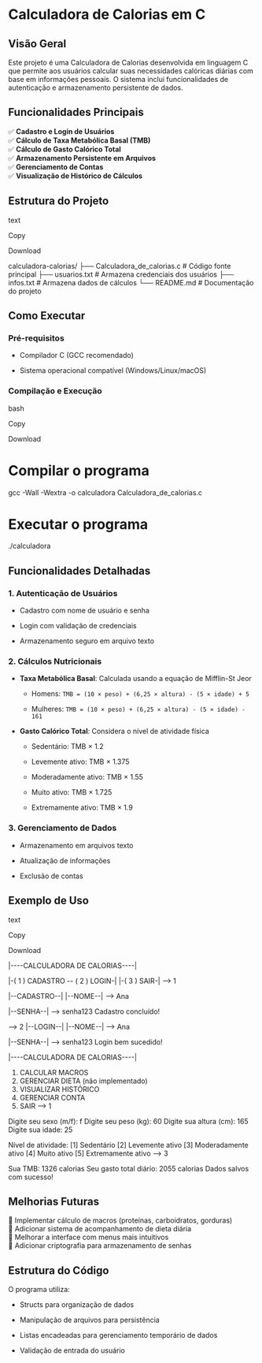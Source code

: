 # Calculadora de Calorias em C

## Visão Geral

Este projeto é uma Calculadora de Calorias desenvolvida em linguagem C que permite aos usuários calcular suas necessidades calóricas diárias com base em informações pessoais. O sistema inclui funcionalidades de autenticação e armazenamento persistente de dados.

## Funcionalidades Principais

✅  **Cadastro e Login de Usuários**  
✅  **Cálculo de Taxa Metabólica Basal (TMB)**  
✅  **Cálculo de Gasto Calórico Total**  
✅  **Armazenamento Persistente em Arquivos**  
✅  **Gerenciamento de Contas**  
✅  **Visualização de Histórico de Cálculos**

## Estrutura do Projeto

text

Copy

Download

calculadora-calorias/
├── Calculadora_de_calorias.c   # Código fonte principal
├── usuarios.txt                # Armazena credenciais dos usuários
├── infos.txt                   # Armazena dados de cálculos
└── README.md                   # Documentação do projeto

## Como Executar

### Pré-requisitos

-   Compilador C (GCC recomendado)
    
-   Sistema operacional compatível (Windows/Linux/macOS)
    

### Compilação e Execução

bash

Copy

Download

# Compilar o programa
gcc -Wall -Wextra -o calculadora Calculadora_de_calorias.c

# Executar o programa
./calculadora

## Funcionalidades Detalhadas

### 1. Autenticação de Usuários

-   Cadastro com nome de usuário e senha
    
-   Login com validação de credenciais
    
-   Armazenamento seguro em arquivo texto
    

### 2. Cálculos Nutricionais

-   **Taxa Metabólica Basal**: Calculada usando a equação de Mifflin-St Jeor
    
    -   Homens:  `TMB = (10 × peso) + (6,25 × altura) - (5 × idade) + 5`
        
    -   Mulheres:  `TMB = (10 × peso) + (6,25 × altura) - (5 × idade) - 161`
        
-   **Gasto Calórico Total**: Considera o nível de atividade física
    
    -   Sedentário: TMB × 1.2
        
    -   Levemente ativo: TMB × 1.375
        
    -   Moderadamente ativo: TMB × 1.55
        
    -   Muito ativo: TMB × 1.725
        
    -   Extremamente ativo: TMB × 1.9
        

### 3. Gerenciamento de Dados

-   Armazenamento em arquivos texto
    
-   Atualização de informações
    
-   Exclusão de contas
    

## Exemplo de Uso

text

Copy

Download

|----CALCULADORA DE CALORIAS----|


|-( 1 ) CADASTRO -- ( 2 ) LOGIN-|
|-( 3 ) SAIR-|
--> 1

|--CADASTRO--|
|--NOME--|
--> Ana

|--SENHA--| 
--> senha123
Cadastro concluído!

--> 2
|--LOGIN--|
|--NOME--|
--> Ana

|--SENHA--|
--> senha123
Login bem sucedido!

|----CALCULADORA DE CALORIAS----|

1. CALCULAR MACROS
2. GERENCIAR DIETA (não implementado)
3. VISUALIZAR HISTÓRICO
4. GERENCIAR CONTA
5. SAIR
--> 1

Digite seu sexo (m/f): f
Digite seu peso (kg): 60
Digite sua altura (cm): 165
Digite sua idade: 25

Nível de atividade:
[1] Sedentário
[2] Levemente ativo
[3] Moderadamente ativo
[4] Muito ativo
[5] Extremamente ativo
--> 3

Sua TMB: 1326 calorias
Seu gasto total diário: 2055 calorias
Dados salvos com sucesso!

## Melhorias Futuras

🔹 Implementar cálculo de macros (proteínas, carboidratos, gorduras)  
🔹 Adicionar sistema de acompanhamento de dieta diária  
🔹 Melhorar a interface com menus mais intuitivos  
🔹 Adicionar criptografia para armazenamento de senhas  

## Estrutura do Código

O programa utiliza:

-   Structs para organização de dados
    
-   Manipulação de arquivos para persistência
    
-   Listas encadeadas para gerenciamento temporário de dados
    
-   Validação de entrada do usuário
